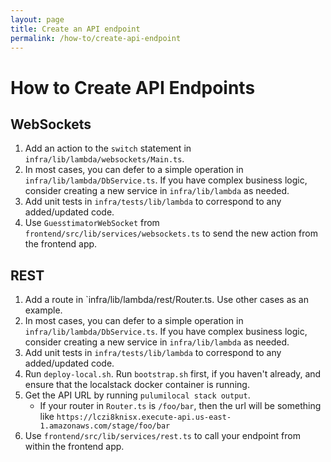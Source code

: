 ```yaml
---
layout: page
title: Create an API endpoint
permalink: /how-to/create-api-endpoint
---
```


# How to Create API Endpoints

## WebSockets

1. Add an action to the `switch` statement in `infra/lib/lambda/websockets/Main.ts`.
2. In most cases, you can defer to a simple operation in `infra/lib/lambda/DbService.ts`. If you have complex business logic, consider creating a new service in `infra/lib/lambda` as needed.
3. Add unit tests in `infra/tests/lib/lambda` to correspond to any added/updated code.
4. Use `GuesstimatorWebSocket` from `frontend/src/lib/services/websockets.ts` to send the new action from the frontend app.

## REST

1. Add a route in `infra/lib/lambda/rest/Router.ts. Use other cases as an example.
2. In most cases, you can defer to a simple operation in `infra/lib/lambda/DbService.ts`. If you have complex business logic, consider creating a new service in `infra/lib/lambda` as needed.
3. Add unit tests in `infra/tests/lib/lambda` to correspond to any added/updated code.
4. Run `deploy-local.sh`. Run `bootstrap.sh` first, if you haven't already, and ensure that the localstack docker container is running.
5. Get the API URL by running `pulumilocal stack output`.
   - If your router in `Router.ts` is `/foo/bar`, then the url will be something like `https://lczi8knisx.execute-api.us-east-1.amazonaws.com/stage/foo/bar`
6. Use `frontend/src/lib/services/rest.ts` to call your endpoint from within the frontend app.
